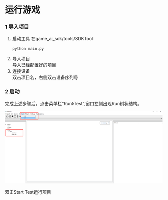 # 运行游戏


### 1  导入项目
1. 启动工具
    在game_ai_sdk/tools/SDKTool
    ```
    python main.py
    ```
2. 导入项目  
    导入已经配置好的项目
3. 连接设备  
    双击项目名，右侧双击设备序列号

### 2  启动
完成上述步骤后，点击菜单栏”Run》Test",窗口左侧出现Run树状结构。

![img](../img/New_SDKTool/ProjectDQN/runTest.png)

双击Start Test运行项目
